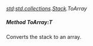 _[std](../../modules/std/std-module.md):[std.collections](../../modules/std/std-collections.md).[Stack<T>](../../modules/std/std-collections-stack.md).ToArray_
##### Method ToArray:T[](  )
Converts the stack to an array.
